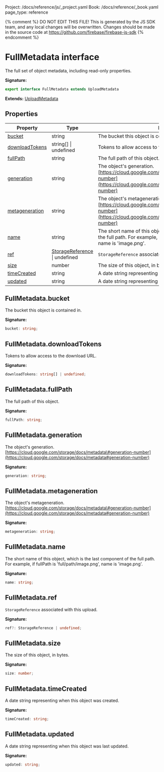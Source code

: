Project: /docs/reference/js/_project.yaml
Book: /docs/reference/_book.yaml
page_type: reference

{% comment %}
DO NOT EDIT THIS FILE!
This is generated by the JS SDK team, and any local changes will be
overwritten. Changes should be made in the source code at
https://github.com/firebase/firebase-js-sdk
{% endcomment %}

# FullMetadata interface
The full set of object metadata, including read-only properties.

<b>Signature:</b>

```typescript
export interface FullMetadata extends UploadMetadata 
```
<b>Extends:</b> [UploadMetadata](./storage.uploadmetadata.md#uploadmetadata_interface)

## Properties

|  Property | Type | Description |
|  --- | --- | --- |
|  [bucket](./storage.fullmetadata.md#fullmetadatabucket) | string | The bucket this object is contained in. |
|  [downloadTokens](./storage.fullmetadata.md#fullmetadatadownloadtokens) | string\[\] \| undefined | Tokens to allow access to the download URL. |
|  [fullPath](./storage.fullmetadata.md#fullmetadatafullpath) | string | The full path of this object. |
|  [generation](./storage.fullmetadata.md#fullmetadatageneration) | string | The object's generation. [https://cloud.google.com/storage/docs/metadata\#generation-number](https://cloud.google.com/storage/docs/metadata#generation-number) |
|  [metageneration](./storage.fullmetadata.md#fullmetadatametageneration) | string | The object's metageneration. [https://cloud.google.com/storage/docs/metadata\#generation-number](https://cloud.google.com/storage/docs/metadata#generation-number) |
|  [name](./storage.fullmetadata.md#fullmetadataname) | string | The short name of this object, which is the last component of the full path. For example, if fullPath is 'full/path/image.png', name is 'image.png'. |
|  [ref](./storage.fullmetadata.md#fullmetadataref) | [StorageReference](./storage.storagereference.md#storagereference_interface) \| undefined | <code>StorageReference</code> associated with this upload. |
|  [size](./storage.fullmetadata.md#fullmetadatasize) | number | The size of this object, in bytes. |
|  [timeCreated](./storage.fullmetadata.md#fullmetadatatimecreated) | string | A date string representing when this object was created. |
|  [updated](./storage.fullmetadata.md#fullmetadataupdated) | string | A date string representing when this object was last updated. |

## FullMetadata.bucket

The bucket this object is contained in.

<b>Signature:</b>

```typescript
bucket: string;
```

## FullMetadata.downloadTokens

Tokens to allow access to the download URL.

<b>Signature:</b>

```typescript
downloadTokens: string[] | undefined;
```

## FullMetadata.fullPath

The full path of this object.

<b>Signature:</b>

```typescript
fullPath: string;
```

## FullMetadata.generation

The object's generation. [https://cloud.google.com/storage/docs/metadata\#generation-number](https://cloud.google.com/storage/docs/metadata#generation-number)

<b>Signature:</b>

```typescript
generation: string;
```

## FullMetadata.metageneration

The object's metageneration. [https://cloud.google.com/storage/docs/metadata\#generation-number](https://cloud.google.com/storage/docs/metadata#generation-number)

<b>Signature:</b>

```typescript
metageneration: string;
```

## FullMetadata.name

The short name of this object, which is the last component of the full path. For example, if fullPath is 'full/path/image.png', name is 'image.png'.

<b>Signature:</b>

```typescript
name: string;
```

## FullMetadata.ref

`StorageReference` associated with this upload.

<b>Signature:</b>

```typescript
ref?: StorageReference | undefined;
```

## FullMetadata.size

The size of this object, in bytes.

<b>Signature:</b>

```typescript
size: number;
```

## FullMetadata.timeCreated

A date string representing when this object was created.

<b>Signature:</b>

```typescript
timeCreated: string;
```

## FullMetadata.updated

A date string representing when this object was last updated.

<b>Signature:</b>

```typescript
updated: string;
```
